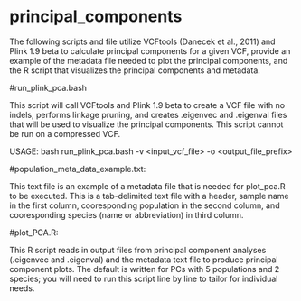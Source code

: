 # principal_components
The following scripts and file utilize VCFtools (Danecek et al., 2011) and Plink 1.9 beta to calculate principal components for a given VCF, provide an example of the metadata file needed to plot the principal components, and the R script that visualizes the principal components and metadata.

#run_plink_pca.bash

This script will call VCFtools and Plink 1.9 beta to create a VCF file with no indels, performs linkage pruning, and creates .eigenvec and .eigenval files that will be used to visualize the principal components. This script cannot be run on a compressed VCF.

USAGE: bash run_plink_pca.bash -v <input_vcf_file> -o <output_file_prefix>

#population_meta_data_example.txt:

This text file is an example of a metadata file that is needed for plot_pca.R to be executed. This is a tab-delimited text file with a header, sample name in the first column, cooresponding population in the second column, and cooresponding species (name or abbreviation) in third column.

#plot_PCA.R:

This R script reads in output files from principal component analyses (.eigenvec and .eigenval) and the metadata text file to produce principal component plots. The default is written for PCs with 5 populations and 2 species; you will need to run this script line by line to tailor for individual needs.
